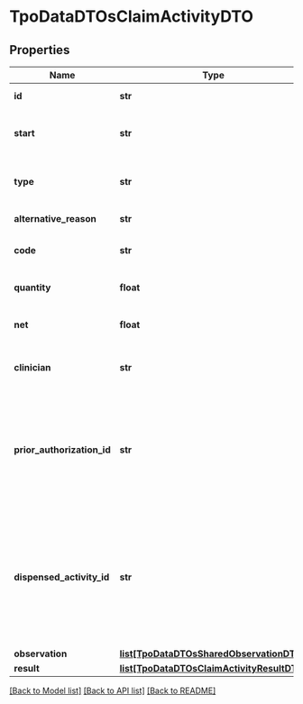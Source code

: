 # TpoDataDTOsClaimActivityDTO

## Properties
Name | Type | Description | Notes
------------ | ------------- | ------------- | -------------
**id** | **str** | Unique identifier of activity within a claim. | 
**start** | **str** | The date and time at which Activity started              Date Time format: DD/MM/YYYYY HH:MM. | 
**type** | **str** | The type of activity. 3 &#x3D; CPT; 4 &#x3D; HCPCS; 5 &#x3D; Drug; 6 &#x3D; Dental; 8 &#x3D; Service Code; 9 &#x3D; DRG; 10 &#x3D; Scientific Code. | 
**alternative_reason** | **str** | The reason for alternative dispensing. | [optional] 
**code** | **str** | ActivityCode is the code, specified by ActivityType, for the Activity performed. | 
**quantity** | **float** | Identifies the number of units (quantity) for a specific Activity. | 
**net** | **float** | The net charges billed by the provider to the Payer for this Activity. | 
**clinician** | **str** | License number of the Clinician who is providing the treatment or care for the patient. | 
**prior_authorization_id** | **str** | The Prior Authorization ID.              &lt;div&gt;&lt;p&gt;&lt;strong style&#x3D;\&quot;border: 5% solid #584c7e;padding:1px;border-radius: 5%;background: #584c7e;color:white;\&quot;&gt; Conditional required&lt;/strong&gt; required when there is an authorization for this claim              &lt;/p&gt;&lt;/div&gt; | [optional] 
**dispensed_activity_id** | **str** | Dispensed Activity ID.               Represents the activity Id from the transaction we want to dispense.              &lt;div&gt;&lt;p&gt;&lt;strong style&#x3D;\&quot;border: 5% solid #584c7e;padding:1px;border-radius: 5%;background: #584c7e;color:white;\&quot;&gt; Conditional required&lt;/strong&gt; required when submission type equals “Prescription-Dispense”              &lt;/p&gt;&lt;/div&gt; | [optional] 
**observation** | [**list[TpoDataDTOsSharedObservationDTO]**](TpoDataDTOsSharedObservationDTO.md) | Activity Observation. | [optional] 
**result** | [**list[TpoDataDTOsClaimActivityResultDTO]**](TpoDataDTOsClaimActivityResultDTO.md) | Activity Result. | [optional] 

[[Back to Model list]](../README.md#documentation-for-models) [[Back to API list]](../README.md#documentation-for-api-endpoints) [[Back to README]](../README.md)

